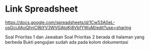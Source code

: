 # Link Spreadsheet 
https://docs.google.com/spreadsheets/d/1Cw53A0eL-osGcjJIAoQhnC9bYV3WVGAtoKj8VbfYWuM/edit?usp=sharing 

Soal Prioritas 1 dan Jawaban Soal Prioritas 2 berada di halaman yang berbeda
Bukti pengujian sudah ada pada kolom dokumentasi